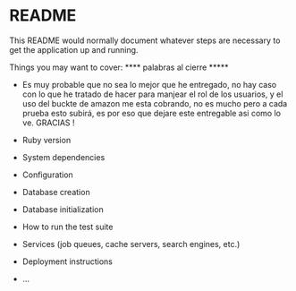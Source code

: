 # README

This README would normally document whatever steps are necessary to get the
application up and running.

Things you may want to cover:
**** palabras al cierre *****
* Es muy probable que no sea lo mejor que he entregado, no hay caso con lo que he tratado de hacer para manjear el rol de los usuarios, y el uso del buckte de amazon me esta cobrando, no es mucho pero a cada prueba esto subirá, es por eso que dejare este entregable asi como lo ve. GRACIAS
!
* Ruby version

* System dependencies

* Configuration

* Database creation

* Database initialization

* How to run the test suite

* Services (job queues, cache servers, search engines, etc.)

* Deployment instructions

* ...
